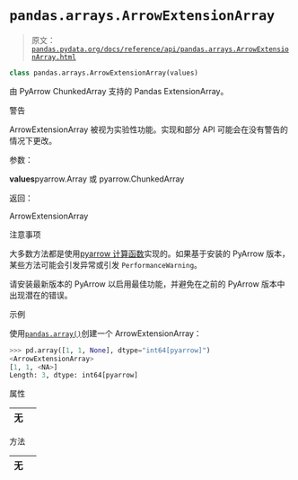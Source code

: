 # `pandas.arrays.ArrowExtensionArray`

> 原文：[`pandas.pydata.org/docs/reference/api/pandas.arrays.ArrowExtensionArray.html`](https://pandas.pydata.org/docs/reference/api/pandas.arrays.ArrowExtensionArray.html)

```py
class pandas.arrays.ArrowExtensionArray(values)
```

由 PyArrow ChunkedArray 支持的 Pandas ExtensionArray。

警告

ArrowExtensionArray 被视为实验性功能。实现和部分 API 可能会在没有警告的情况下更改。

参数：

**values**pyarrow.Array 或 pyarrow.ChunkedArray

返回：

ArrowExtensionArray

注意事项

大多数方法都是使用[pyarrow 计算函数](https://arrow.apache.org/docs/python/api/compute.html)实现的。如果基于安装的 PyArrow 版本，某些方法可能会引发异常或引发 `PerformanceWarning`。

请安装最新版本的 PyArrow 以启用最佳功能，并避免在之前的 PyArrow 版本中出现潜在的错误。

示例

使用[`pandas.array()`](https://pandas.pydata.org/docs/reference/api/pandas.array.html#pandas.array "pandas.array")创建一个 ArrowExtensionArray：

```py
>>> pd.array([1, 1, None], dtype="int64[pyarrow]")
<ArrowExtensionArray>
[1, 1, <NA>]
Length: 3, dtype: int64[pyarrow] 
```

属性

| **无** |  |
| --- | --- |

方法

| **无** |  |
| --- | --- |
